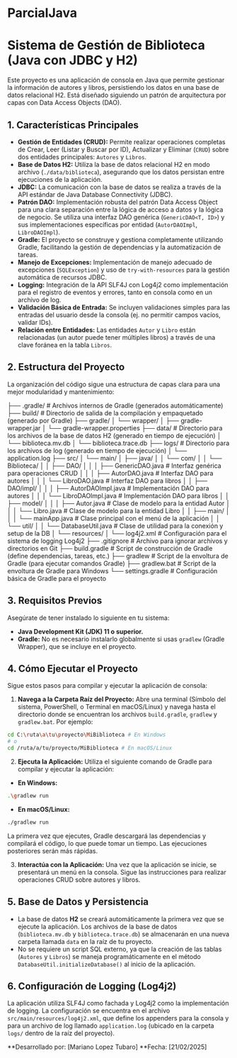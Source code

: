# ParcialJava
# Sistema de Gestión de Biblioteca (Java con JDBC y H2)

Este proyecto es una aplicación de consola en Java que permite gestionar la información de autores y libros, persistiendo los datos en una base de datos relacional H2. Está diseñado siguiendo un patrón de arquitectura por capas con Data Access Objects (DAO).

## 1. Características Principales

* **Gestión de Entidades (CRUD):** Permite realizar operaciones completas de Crear, Leer (Listar y Buscar por ID), Actualizar y Eliminar (`CRUD`) sobre dos entidades principales: `Autores` y `Libros`.
* **Base de Datos H2:** Utiliza la base de datos relacional H2 en modo archivo (`./data/biblioteca`), asegurando que los datos persistan entre ejecuciones de la aplicación.
* **JDBC:** La comunicación con la base de datos se realiza a través de la API estándar de Java Database Connectivity (JDBC).
* **Patrón DAO:** Implementación robusta del patrón Data Access Object para una clara separación entre la lógica de acceso a datos y la lógica de negocio. Se utiliza una interfaz DAO genérica (`GenericDAO<T, ID>`) y sus implementaciones específicas por entidad (`AutorDAOImpl`, `LibroDAOImpl`).
* **Gradle:** El proyecto se construye y gestiona completamente utilizando Gradle, facilitando la gestión de dependencias y la automatización de tareas.
* **Manejo de Excepciones:** Implementación de manejo adecuado de excepciones (`SQLException`) y uso de `try-with-resources` para la gestión automática de recursos JDBC.
* **Logging:** Integración de la API SLF4J con Log4j2 como implementación para el registro de eventos y errores, tanto en consola como en un archivo de log.
* **Validación Básica de Entrada:** Se incluyen validaciones simples para las entradas del usuario desde la consola (ej. no permitir campos vacíos, validar IDs).
* **Relación entre Entidades:** Las entidades `Autor` y `Libro` están relacionadas (un autor puede tener múltiples libros) a través de una clave foránea en la tabla `Libros`.

## 2. Estructura del Proyecto

La organización del código sigue una estructura de capas clara para una mejor modularidad y mantenimiento:

├── .gradle/                  # Archivos internos de Gradle (generados automáticamente)
├── build/                    # Directorio de salida de la compilación y empaquetado (generado por Gradle)
├── gradle/
│   └── wrapper/
│       ├── gradle-wrapper.jar
│       └── gradle-wrapper.properties
├── data/                     # Directorio para los archivos de la base de datos H2 (generado en tiempo de ejecución)
│   └── biblioteca.mv.db
│   └── biblioteca.trace.db
├── logs/                     # Directorio para los archivos de log (generado en tiempo de ejecución)
│   └── application.log
├── src/
│   └── main/
│       ├── java/
│       │   └── com/
│       │       └── Biblioteca/
│       │           ├── DAO/
│       │           │   ├── GenericDAO.java   # Interfaz genérica para operaciones CRUD
│       │           │   ├── AutorDAO.java     # Interfaz DAO para autores
│       │           │   └── LibroDAO.java     # Interfaz DAO para libros
│       │           ├── DAO/impl/
│       │           │   ├── AutorDAOImpl.java # Implementación DAO para autores
│       │           │   └── LibroDAOImpl.java # Implementación DAO para libros
│       │           ├── model/
│       │           │   ├── Autor.java        # Clase de modelo para la entidad Autor
│       │           │   └── Libro.java        # Clase de modelo para la entidad Libro
│       │           ├── main/
│       │           │   └── mainApp.java      # Clase principal con el menú de la aplicación
│       │           └── util/
│       │               └── DatabaseUtil.java # Clase de utilidad para la conexión y setup de la DB
│       └── resources/
│           └── log4j2.xml      # Configuración para el sistema de logging Log4j2
├── .gitignore                # Archivo para ignorar archivos y directorios en Git
├── build.gradle              # Script de construcción de Gradle (define dependencias, tareas, etc.)
├── gradlew                   # Script de la envoltura de Gradle (para ejecutar comandos Gradle)
├── gradlew.bat               # Script de la envoltura de Gradle para Windows
└── settings.gradle           # Configuración básica de Gradle para el proyecto

## 3. Requisitos Previos
 Asegúrate de tener instalado lo siguiente en tu sistema: 
* **Java Development Kit (JDK) 11 o superior.** 
* **Gradle:** No es necesario instalarlo globalmente si usas `gradlew` (Gradle Wrapper), que se incluye en el proyecto.
## 4. Cómo Ejecutar el Proyecto 
Sigue estos pasos para compilar y ejecutar la aplicación de consola: 

1.	**Navega a la Carpeta Raíz del Proyecto:** 
Abre una terminal (Símbolo del sistema, PowerShell, o Terminal en macOS/Linux) y navega hasta el directorio donde se encuentran los archivos `build.gradle`, `gradlew` y `gradlew.bat`. 
Por ejemplo: 
```bash 
cd C:\ruta\a\tu\proyecto\MiBiblioteca # En Windows 
# o 
cd /ruta/a/tu/proyecto/MiBiblioteca # En macOS/Linux
``` 
2.	**Ejecuta la Aplicación:** 
Utiliza el siguiente comando de Gradle para compilar y ejecutar la aplicación: 
* **En Windows:** 
```bash
.\gradlew run 
```
* **En macOS/Linux:** 
```bash 
./gradlew run 
```

La primera vez que ejecutes, Gradle descargará las dependencias y compilará el código, lo que puede tomar un tiempo. Las ejecuciones posteriores serán más rápidas. 

3.	**Interactúa con la Aplicación:** Una vez que la aplicación se inicie, se presentará un menú en la consola. Sigue las instrucciones para realizar operaciones CRUD sobre autores y libros.
   
## 5. Base de Datos y Persistencia 
* La base de datos **H2** se creará automáticamente la primera vez que se ejecute la aplicación. Los archivos de la base de datos (`biblioteca.mv.db` y `biblioteca.trace.db`) se almacenarán en una nueva carpeta llamada `data` en la raíz de tu proyecto. 
* No se requiere un script SQL externo, ya que la creación de las tablas (`Autores` y `Libros`) se maneja programáticamente en el método `DatabaseUtil.initializeDatabase()` al inicio de la aplicación. 
## 6. Configuración de Logging (Log4j2) 
La aplicación utiliza SLF4J como fachada y Log4j2 como la implementación de logging. La configuración se encuentra en el archivo `src/main/resources/log4j2.xml`, que define los appenders para la consola y para un archivo de log llamado `application.log` (ubicado en la carpeta `logs/` dentro de la raíz del proyecto).


**Desarrollado por: [Mariano Lopez Tubaro] 
**Fecha: [21/02/2025]

